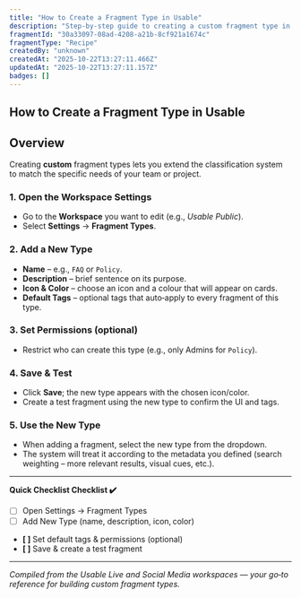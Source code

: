 ```yaml
---
title: "How to Create a Fragment Type in Usable"
description: "Step-by-step guide to creating a custom fragment type in a Usable workspace, with UI navigation, metadata, and validation steps."
fragmentId: "30a33097-08ad-4208-a21b-8cf921a1674c"
fragmentType: "Recipe"
createdBy: "unknown"
createdAt: "2025-10-22T13:27:11.466Z"
updatedAt: "2025-10-22T13:27:11.157Z"
badges: []
---
```


## How to Create a Fragment Type in Usable

## Overview
Creating **custom** fragment types lets you extend the classification system to match the specific needs of your team or project.

### 1. Open the Workspace Settings
- Go to the **Workspace** you want to edit (e.g., *Usable Public*).
- Select **Settings** → **Fragment Types**.

### 2. Add a New Type
- **Name** – e.g., `FAQ` or `Policy`.
- **Description** – brief sentence on its purpose.
- **Icon & Color** – choose an icon and a colour that will appear on cards.
- **Default Tags** – optional tags that auto‑apply to every fragment of this type.

### 3. Set Permissions (optional)
- Restrict who can create this type (e.g., only Admins for `Policy`).

### 4. Save & Test
- Click **Save**; the new type appears with the chosen icon/color.
- Create a test fragment using the new type to confirm the UI and tags.

### 5. Use the New Type
- When adding a fragment, select the new type from the dropdown.
- The system will treat it according to the metadata you defined (search weighting – more relevant results, visual cues, etc.).

---
**Quick Checklist Checklist ✔️**
- [ ] Open Settings → Fragment Types
- [ ] Add New Type (name, description, icon, color)
- **[ ]** Set default tags & permissions (optional)
- **[ ]** Save & create a test fragment

---
*Compiled from the Usable Live and Social Media workspaces — your go‑to reference for building custom fragment types.*